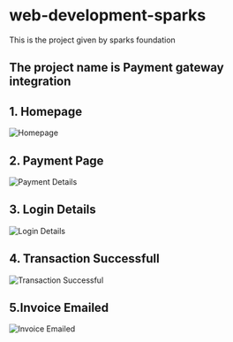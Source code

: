 # web-development-sparks

This is the project given by sparks foundation
<h2>The project name is <strong>Payment gateway integration</strong></h2>

## 1. Homepage
![Homepage](Payment-Integration/screenshots/1.png)
## 2. Payment Page
![Payment Details](Payment-Integration/screenshots/2.png)
## 3. Login Details
![Login Details](Payment-Integration/screenshots/3.png)

## 4. Transaction Successfull
![Transaction Successful](Payment-Integration/screenshots/4.png)

## 5.Invoice Emailed
![Invoice Emailed ](Payment-Integration/screenshots/5.png)
